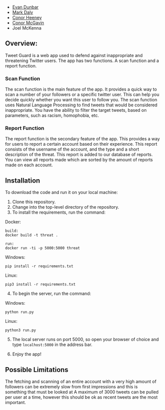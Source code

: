 * [Evan Dunbar](https://github.com/pkia)
* [Mark Daly](https://github.com/MarkDaly64)
* [Conor Heeney](https://github.com/ConorH99)
* [Conor McGavin](https://github.com/conormcgavin)
* Joel McKenna

## Overview:
Tweet Guard is a web app used to defend against inappropriate and threatening Twitter users. The app has two functions. A scan function and a report function. 

### Scan Function
The scan function is the main feature of the app. It provides a quick way to scan a number of your followers or a specific twitter user. This can help you decide quickly whether you want this user to follow you. The scan function uses Natural Language Processing to find tweets that would be considered inappropriate. You have the ability to filter the target tweets, based on parameters, such as racism, homophobia, etc.

### Report Function
The report function is the secondary feature of the app. This provides a way for users to report a certain account based on their experience. This report consists of the username of the account, and the type and a short description of the threat. This report is added to our database of reports. You can view all reports made which are sorted by the amount of reports made on each account.

## Installation
To download the code and run it on your local machine:

1. Clone this repository.
2. Change into the top-level directory of the repository.
3. To install the requirements, run the command:

Docker:

```
build:
docker build -t threat .

run:
docker run -ti -p 5000:5000 threat
```

Windows:
``` shell
pip install -r requirements.txt
```

Linux:
``` shell
pip3 install -r requirements.txt
```

4. To begin the server, run the command:

Windows:
``` shell
python run.py
```

Linux:
```shell
python3 run.py
```

5. The local server runs on port 5000, so open your browser of choice and type `localhost:5000` in the address bar.

6. Enjoy the app!

## Possible Limitations
The fetching and scanning of an entire account with a very high amount of followers can be extremely slow from first impressions and this is something that must be looked at 
A maximum of 3000 tweets can be pulled per user at a time, however this should be ok as recent tweets are the most important.
